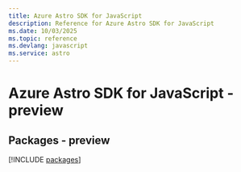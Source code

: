 ```yaml
---
title: Azure Astro SDK for JavaScript
description: Reference for Azure Astro SDK for JavaScript
ms.date: 10/03/2025
ms.topic: reference
ms.devlang: javascript
ms.service: astro
---
```

# Azure Astro SDK for JavaScript - preview
## Packages - preview
[!INCLUDE [packages](astro-index.md)]